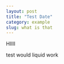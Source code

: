 ```yaml
---
layout: post
title: "Test Date"
category: example
slug: what is that
---
```


HIIII


test would liquid work